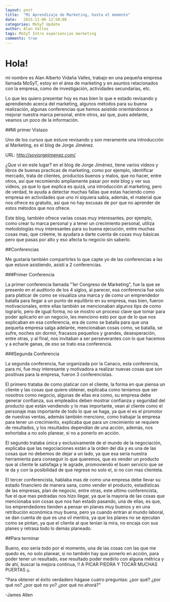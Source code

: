 ```yaml
---
layout: post
title:  "Mi Aprendizaje de Marketing, hasta el momento"
date:   2015-11-06 12:50:00
categories: MoSyT Update
author: Alan Valles
tags: MoSyT Intro experiencias marketing
comments: true
---
```

# Hola! 

mi nombre es Alan Alberto Vidaña Valles, trabajo en una pequeña empresa llamada MoSyT, 
estoy en el área de marketing y en asuntos relacionados con la empresa, como de investigación, 
actividades secundarias, etc.

Lo que les quiero presentar hoy es mas bien lo que e estado revisando y aprendiendo acerca del 
marketing, algunos métodos para su buena realización, algunas conferencias que hemos asistido 
orientándonos a mejorar nuestra marca personal, entre otros, así que, pues adelante, veamos un 
poco de la información.

##Mi primer Vistazo

Uno de los cursos que estuve revisando y son meramente una introducción al Marketing, es el blog de Jorge Jiménez.

URL: http://soyjorgejimenez.com/

¿Que vi en este lugar? en el blog de Jorge Jiménez, tiene varios videos y libros de buenas practicas de marketing, 
como por ejemplo, identificar mercado, trata de clientes, productos buenos y malos, que no hacer, entre otros, así 
que recomiendo ampliamente pasar por este blog y ver sus videos, ya que lo que explica es quizá, una introducción 
al marketing, pero de verdad, te ayuda a detectar muchas fallas que estas haciendo como empresa en actividades que 
uno ni siquiera sabia, además, el material que nos ofrece es gratuito, así que no hay excusas de por que no aprender 
de estos métodos que nos ofrece.

Este blog, también ofrece varias cosas muy interesantes, por ejemplo, como crear tu marca personal y a tener un 
crecimiento personal, utiliza metodologías muy interesantes para su buena ejecución, entre muchas cosas mas, que créeme, 
te ayudara a darte cuenta de cosas muy básicas pero que pasas por alto y eso afecta tu negocio sin saberlo.

##Conferencias

Me gustaría también compartirles lo que capte yo de las conferencias a las que estuve asistiendo, asistí a 2 conferencias.

###Primer Conferencia

La primer conferencia llamada "1er Congreso de Marketing", fue la que se presento en el auditorio de los 4 siglos, 
al parecer, esa conferencia fue solo para platicar de como se visualiza una marca y de como un emprendedor batalla para 
llegar a un punto de equilibrio en su empresa, mas bien, fueron motivacionales, entre ellas también se mencionaban algunos 
tips de como lograrlo, pero de igual forma, no se mostro un proceso clave que tomar para poder aplicarlo en un negocio, 
les menciono esto por que de lo que nos explicaban en esa conferencia, era de como se batalla para que una pequeña empresa 
salga adelante, mencionaban cosas como, se batalla, se sufre, noches sin dormir, fracasos pequeños y grandes, desesperación, 
entre otras, y al final, nos invitaban a ser perseverantes con lo que hacemos y a echarle ganas, de eso se trato esa 
conferencia.

###Segunda Conferencia

La segunda conferencia, fue organizada por la Canaco, esta conferencia, para mi, fue muy interesante y motivadora a 
realizar nuevas cosas que son positivas para la empresa, fueron 3 conferencistas.

El primero trataba de como platicar con el cliente, la forma en que piensa un cliente y las cosas que quiere obtener, 
explicaba como teníamos que ser nosotros como negocio, algunas de ellas era como, su empresa debe generar confianza, sus 
empleados deben mostrar confianza y seguridad del producto que están vendiendo y lo mas importante, vean al cliente como 
el personaje mas importante de todo lo que se haga, ya que el es el promotor de nuestras ventas, además también menciono, 
como trabajar la empresa para tener un crecimiento, explicaba que para un crecimiento se requiere de resultados, y los 
resultados dependían de una acción, además, nos exhortaba a no solo planear, si no a ponerlo en acción.

El segundo trataba única y exclusivamente de el mundo de la negociación, explicaba que las negociaciones están a la orden 
del día y es una de las cosas que no debemos de dejar a un lado, ya que esa seria nuestra herramienta para conseguir lo que
queremos, que es vender un producto que al cliente le satisfaga y le agrade, promoviendo el buen servicio que se le da y 
con la posibilidad de que regrese no solo el, si no con mas clientela.

El tercer conferencista, hablaba mas de como una empresa debe llevar su estado financiero de manera sana, como vender el 
producto, estadísticas de las empresas, plan de negocio, entre otras, este ultimo conferencista, fue el que mas pedradas 
nos hizo llegar, ya que la mayoria de las cosas que mencionaba son cosas que nos han estado pasando, una de ellas, es que, 
los emprendedores tienden a pensar en planes muy buenos y en una retribución económica muy buena, pero ya cuando entran 
al mundo laboral, se dan cuenta de que es una vil mentira, ya que los planes no se ejecutan como se pintan, ya que el 
cliente al que tenían la mira, no encaja con sus planes y retrasa todo lo demás planeado.

##Para terminar

Bueno, eso seria todo por el momento, una de las cosas con  las que me quedo es, no solo planear, si no también hay que 
ponerlo en acción, para poder tener un resultado, ese resultado poder medirlo con alguna métrica y de ahí, buscar la 
mejora continua, !! A PICAR PIEDRA Y TOCAR MUCHAS PUERTAS ¡¡.

"Para obtener el éxito verdadero hágase cuatro preguntas: ¿por qué? ¿por qué no? ¿por qué no yo? ¿por qué no ahorá?"

-James Allen
